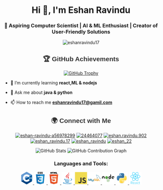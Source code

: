 <h1 align="center">Hi 👋, I'm Eshan Ravindu</h1>
<h3 align="center">🚀 Aspiring Computer Scientist | AI & ML Enthusiast | Creator of User-Friendly Solutions</h3>

<p align="center"> <img src="https://komarev.com/ghpvc/?username=eshanravindu17&label=Profile%20views&color=0e75b6&style=flat" alt="eshanravindu17" /> </p>

<h2 align="center" style="font-family: 'Arial', sans-serif; color: #333;">🏆 GitHub Achievements</h2>
<p align="center">
  <a href="https://github.com/ryo-ma/github-profile-trophy">
    <img src="https://github-profile-trophy.vercel.app/?username=eshanravindu17&theme=onedark&no-bg=true&no-frame=true&column=4" alt="GitHub Trophy" />
  </a>
</p>

- 🌱 I’m currently learning **react,ML & nodejs**

- 💬 Ask me about **java & python**

- 📫 How to reach me **eshanravindu17@gamil.com**

<h2 align="center" style="font-family: 'Arial', sans-serif; color: #333;">🌍 Connect with Me</h2>
<p align="center">
<a href="https://linkedin.com/in/eshan-ravindu-a56978299" target="blank"><img align="center" src="https://raw.githubusercontent.com/rahuldkjain/github-profile-readme-generator/master/src/images/icons/Social/linked-in-alt.svg" alt="eshan-ravindu-a56978299" height="30" width="40" /></a>
<a href="https://stackoverflow.com/users/24464077" target="blank"><img align="center" src="https://raw.githubusercontent.com/rahuldkjain/github-profile-readme-generator/master/src/images/icons/Social/stack-overflow.svg" alt="24464077" height="30" width="40" /></a>
<a href="https://fb.com/eshan.ravindu.902" target="blank"><img align="center" src="https://raw.githubusercontent.com/rahuldkjain/github-profile-readme-generator/master/src/images/icons/Social/facebook.svg" alt="eshan.ravindu.902" height="30" width="40" /></a>
<a href="https://instagram.com/eshan_ravindu.17" target="blank"><img align="center" src="https://raw.githubusercontent.com/rahuldkjain/github-profile-readme-generator/master/src/images/icons/Social/instagram.svg" alt="eshan_ravindu.17" height="30" width="40" /></a>
<a href="https://www.hackerrank.com/eshan_ravindu" target="blank"><img align="center" src="https://raw.githubusercontent.com/rahuldkjain/github-profile-readme-generator/master/src/images/icons/Social/hackerrank.svg" alt="eshan_ravindu" height="30" width="40" /></a>
<a href="https://www.leetcode.com/eshan_22" target="blank"><img align="center" src="https://raw.githubusercontent.com/rahuldkjain/github-profile-readme-generator/master/src/images/icons/Social/leet-code.svg" alt="eshan_22" height="30" width="40" /></a>
</p>
<!-- <hr style="border: 0.5px solid #ddd;"/> -->


<p align="center">
  <img src="https://github-readme-stats.vercel.app/api?username=eshanravindu17&show_icons=true&theme=radical&hide_border=true&count_private=true" alt="GitHub Stats" />
  <img src="https://github-readme-activity-graph.vercel.app/graph?username=eshanravindu17&theme=react&hide_border=true" alt="GitHub Contribution Graph" />
</p>

<!-- <p>&nbsp;<img align="center" src="https://github-readme-stats.vercel.app/api?username=eshanravindu17&show_icons=true&locale=en" alt="eshanravindu17" /></p>
 -->
<h3 align="center">Languages and Tools:</h3>
<p align="center"> <a href="https://www.w3schools.com/cpp/" target="_blank" rel="noreferrer"> <img src="https://raw.githubusercontent.com/devicons/devicon/master/icons/cplusplus/cplusplus-original.svg" alt="cplusplus" width="40" height="40"/> </a> <a href="https://www.w3schools.com/css/" target="_blank" rel="noreferrer"> <img src="https://raw.githubusercontent.com/devicons/devicon/master/icons/css3/css3-original-wordmark.svg" alt="css3" width="40" height="40"/> </a> <a href="https://www.w3.org/html/" target="_blank" rel="noreferrer"> <img src="https://raw.githubusercontent.com/devicons/devicon/master/icons/html5/html5-original-wordmark.svg" alt="html5" width="40" height="40"/> </a> <a href="https://www.java.com" target="_blank" rel="noreferrer"> <img src="https://raw.githubusercontent.com/devicons/devicon/master/icons/java/java-original.svg" alt="java" width="40" height="40"/> </a> <a href="https://developer.mozilla.org/en-US/docs/Web/JavaScript" target="_blank" rel="noreferrer"> <img src="https://raw.githubusercontent.com/devicons/devicon/master/icons/javascript/javascript-original.svg" alt="javascript" width="40" height="40"/> </a> <a href="https://www.mysql.com/" target="_blank" rel="noreferrer"> <img src="https://raw.githubusercontent.com/devicons/devicon/master/icons/mysql/mysql-original-wordmark.svg" alt="mysql" width="40" height="40"/> </a> <a href="https://nodejs.org" target="_blank" rel="noreferrer"> <img src="https://raw.githubusercontent.com/devicons/devicon/master/icons/nodejs/nodejs-original-wordmark.svg" alt="nodejs" width="40" height="40"/> </a> <a href="https://www.python.org" target="_blank" rel="noreferrer"> <img src="https://raw.githubusercontent.com/devicons/devicon/master/icons/python/python-original.svg" alt="python" width="40" height="40"/> </a> <a href="https://reactjs.org/" target="_blank" rel="noreferrer"> <img src="https://raw.githubusercontent.com/devicons/devicon/master/icons/react/react-original-wordmark.svg" alt="react" width="40" height="40"/> </a> </p>
